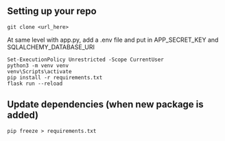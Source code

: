 ## Setting up your repo

```
git clone <url_here>
```

At same level with app.py, add a .env file and put in APP_SECRET_KEY and SQLALCHEMY_DATABASE_URI

```
Set-ExecutionPolicy Unrestricted -Scope CurrentUser
python3 -m venv venv
venv\Scripts\activate
pip install -r requirements.txt
flask run --reload
```

## Update dependencies (when new package is added)

```
pip freeze > requirements.txt
```
